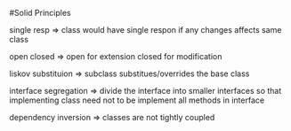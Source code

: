 #Solid Principles

single resp => class would have single respon if any changes affects same class

open closed => open for extension closed for modification

liskov substituion => subclass substitues/overrides the base class

interface segregation => divide the interface into smaller interfaces so that implementing class need not to be implement all methods in interface

dependency inversion => classes are not tightly coupled
